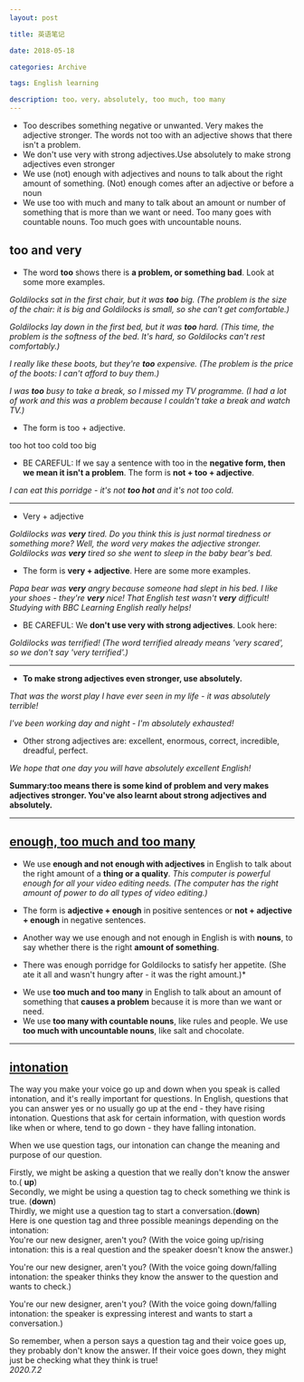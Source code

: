 ```yaml
---
layout: post

title: 英语笔记

date: 2018-05-18

categories: Archive

tags: English learning

description: too，very，absolutely, too much, too many
---
```

- Too describes something negative or unwanted. Very makes the adjective stronger. The words not too with an adjective shows that there isn't a problem.
- We don't use very with strong adjectives.Use absolutely to make strong adjectives even stronger
- We use (not) enough with adjectives and nouns to talk about the right amount of something. (Not) enough comes after an adjective or before a noun
- We use too with much and many to talk about an amount or number of something that is more than we want or need. Too many goes with countable nouns. Too much goes with uncountable nouns.
## too and very

- The word **too** shows there is **a problem, or something bad**. Look at some more examples.

*Goldilocks sat in the first chair, but it was **too** big. (The problem is the size of the chair: it is big and Goldilocks is small, so she can't get comfortable.)*

*Goldilocks lay down in the first bed, but it was **too** hard. (This time, the problem is the softness of the bed. It's hard, so Goldilocks can't rest comfortably.)*

*I really like these boots, but they're **too** expensive. (The problem is the price of the boots: I can't afford to buy them.)*

*I was **too** busy to take a break, so I missed my TV programme. (I had a lot of work and this was a problem because I couldn't take a break and watch TV.)*

- The form is too + adjective.

too hot
too cold
too big  

- BE CAREFUL: If we say a sentence with too in the **negative form, then we mean it isn't a problem**. The form is **not + too + adjective**.

*I can eat this porridge - it's not **too hot** and it's not too cold.*

-----
- Very + adjective

*Goldilocks was **very** tired. Do you think this is just normal tiredness or something more? Well, the word very makes the adjective stronger.*
*Goldilocks was **very** tired so she went to sleep in the baby bear's bed.*

- The form is **very + adjective**. Here are some more examples.

*Papa bear was **very** angry because someone had slept in his bed.*
*I like your shoes - they're **very** nice!
That English test wasn't **very** difficult! Studying with BBC Learning English really helps!*

- BE CAREFUL: We **don't use very with strong adjectives**. Look here:

*Goldilocks was terrified! (The word terrified already means 'very scared', so we don't say 'very terrified'.)*
****
- **To make strong adjectives even stronger, use absolutely.**

*That was the worst play I have ever seen in my life - it was absolutely terrible!*

*I've been working day and night - I'm absolutely exhausted!*

- Other strong adjectives are: excellent, enormous, correct, incredible, dreadful, perfect.

*We hope that one day you will have absolutely excellent English!*

**Summary:too means there is some kind of problem and very makes adjectives stronger. You've also learnt about strong adjectives and absolutely.**

-----
##  [enough, too much and too many](https://www.bbc.co.uk/learningenglish/english/course/lower-intermediate/unit-19/session-2/activity-2#navIndex-3)
- We use **enough and not enough with adjectives** in English to talk about the right amount of a **thing or a quality**.
*This computer is powerful enough for all your video editing needs. (The computer has the right amount of power to do all types of video editing.)*

- The form is **adjective + enough** in positive sentences or **not + adjective + enough** in negative sentences.


- Another way we use enough and not enough in English is with **nouns**, to say whether there is the right **amount of something**.
* There was enough porridge for Goldilocks to satisfy her appetite. (She ate it all and wasn't hungry after - it was the right amount.)*
- We use **too much and too many** in English to talk about an amount of something that **causes a problem** because it is more than we want or need.    
- We use **too many with countable nouns**, like rules and people. We use **too much with uncountable nouns**, like salt and chocolate.  

------
## [intonation](https://www.bbc.co.uk/learningenglish/english/course/lower-intermediate/unit-27/session-2/activity-2)   
The way you make your voice go up and down when you speak is called intonation, and it's really important for questions. In English, questions that you can answer yes or no usually go up at the end - they have rising intonation. Questions that ask for certain information, with question words like when or where, tend to go down - they have falling intonation.

When we use question tags, our intonation can change the meaning and purpose of our question.

Firstly, we might be asking a question that we really don't know the answer to.( **up**)   
Secondly, we might be using a question tag to check something we think is true. (**down**)   
Thirdly, we might use a question tag to start a conversation.(**down**)   
Here is one question tag and three possible meanings depending on the intonation:   
You're our new designer, aren't you? (With the voice going up/rising intonation: this is a real question and the speaker doesn't know the answer.)

You're our new designer, aren't you? (With the voice going down/falling intonation: the speaker thinks they know the answer to the question and wants to check.)

You're our new designer, aren't you? (With the voice going down/falling intonation: the speaker is expressing interest and wants to start a conversation.)

So remember, when a person says a question tag and their voice goes up, they probably don't know the answer. If their voice goes down, they might just be checking what they think is true!  
*2020.7.2*   
